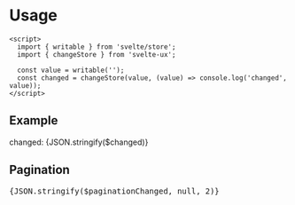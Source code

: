 <script lang="ts">
  import { writable } from 'svelte/store';

  import { Button, Pagination, TextField, changeStore, paginationStore  } from 'svelte-ux';

	import Preview from '$lib/components/Preview.svelte';

  const value = writable('');
  const changed = changeStore(value, (value) => console.log('text changed', value));

  const pagination = paginationStore({ total: 500 });
  const paginationChanged = changeStore(pagination, (value) => console.log('pagination changed', value));
</script>

<h1>Usage</h1>

```svelte
<script>
  import { writable } from 'svelte/store';
  import { changeStore } from 'svelte-ux';

  const value = writable('');
  const changed = changeStore(value, (value) => console.log('changed', value));
</script>
```

<h2>Example</h2>

<Preview>
  <TextField bind:value={$value} />
  <div>changed: {JSON.stringify($changed)}</div>
</Preview>

<h2>Pagination</h2>
<Preview>
  <Pagination {pagination} />
  <pre>{JSON.stringify($paginationChanged, null, 2)}</pre>
</Preview>
